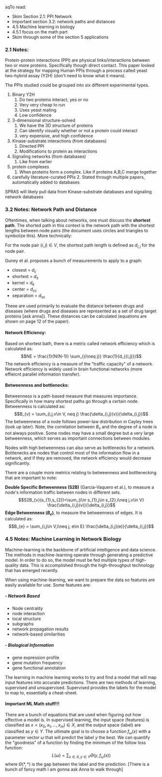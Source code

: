 sqTo read:
- Skim Section 2.1: PPI Network
- Important section 3.2: network paths and distances
- 4.5 Machine learning in biology
- 4.5.1 focus on the math part
- Skim through some of the section 5 applications

### 2.1 Notes:
Protein-protein interactions (PPI) are physical links/interactions between two or more proteins. Specifically though direct contact. This paper looked at the strategy for mapping Human PPIs through a process called yeast two-hybrid assay (Y2H) (don't need to know what it means).

The PPIs studied could be grouped into six different experimental types.
1. Binary Y2H
	1. Do two proteins interact, yes or no
	2. Very very cheap to run
	3. Uses yeast mating
	4. Low confidence
2. 3-dimensional structure-solved
	1. We have the 3D structure of proteins
	2. Can identify visually whether or not a protein could interact
	3. very expensive, and high confidence
3. Kinase-substrate interactions (from databases)
	1. Directed PPI
	2. Modifications to protein as interactions
4. Signaling networks (from databases)
	1. Like from earlier
5. protein complexes
	1. When proteins form a complex. Like if proteins A,B,C merge together
6. carefully literature-curated PPIs
	2. Stated through multiple papers, automatically added to databases

SPRAS will likely pull data from Kinase-substrate databases and signaling network databases

### 3.2 Notes: Network Path and Distance
Oftentimes, when talking about networks, one must discuss the **shortest path**. The shorted path in this context is the network path with the shortest lengths between node pairs (the document uses circles and triangles to symbolize this). More technically:

For the node pair $(i,j)\in V$, the shortest path length is defined as $d_{i,j}$ for the node pair.

Guney et al. proposes a bunch of measurements to apply to a graph:
* closest = $d_{c}$
* shortest = $d_s$
* kernel = $d_k$
* center = $d_{cc}$
* separation = $d_{ss}$

These are used primarily to evaluate the distance between drugs and diseases (where drugs and diseases are represented as a set of drug target proteins \[ask anna]). These distances can be calculated (equations are shown on page 12 of the paper).

#### Network Efficiency:
Based on shortest bath, there is a metric called network efficiency which is calculated as: $$NE = \frac{1}{N(N-1)} \sum_{{i\neq j}} \frac{1}{d_{{i,j}}}$$
The network efficiency is a measure of the "traffic capacity" of a network. Network efficiency is widely used in brain functional networks (more effieicnt parallel information transfer).

#### Betweenness and bottlenecks:
Betweenness is a path-based measure that measures importance. Specifically in how many shortest paths go through a certain node. Betweenness is calculated as: $$B_{v} = \sum_{i,j,v\in V, neq j} \frac{\delta_{i,j}(v)}{\delta_{i,j}}$$
The betweenness of a node follows power-law distribution in Cayley trees (look up later). Note, the correlation between $B_v$ and the degree of a node is not always positive. Some nodes may have a small degree but a very large betweenness, which serves as important connections between modules.

Nodes with high betweenness can also serve as bottlenecks for a network. Bottlenecks are nodes that control most of the information flow in a network, and if they are removed, the network efficiency would decrease significantly.

There are a couple more metrics relating to betweenness and bottlenecking that are important to note:

**Double Specific Betweenness (S2B)** (Garcia-Vaquero et al.), to measure a node's information traffic between nodes in different sets. $$S2B_{v}(s_{1},s_{2})=\sum_{i\in s_{1},j\in s_{2},i\neq j,v\in V} \frac{\delta_{i,j}(v)}{\delta_{i,j}}$$
**Edge Betweenness ($B_e$)**, to measure the betweenness of edges. It is calculated as: $$B_{e} = \sum_{i,j\in V,i\neq j, e\in E} \frac{\delta_{i,j}(e)}{\delta_{i,j}}$$
### 4.5 Notes: Machine Learning in Network Biology
Machine-learning is the backbone of artificial intelligence and data science. The methods in machine-learning operate through generating a predictive model. In order to do so, the model must be fed multiple types of high-quality data. This is accomplished through the high-throughput technology that has emerged recently.

When using machine-learning, we want to prepare the data so features are easily available for use. Some features are:
##### - Network Based
- Node centrality
- node interaction
- local structure
- subgraphs
- network propagation results
- network-based similarities
##### - Biological Information
- gene expression profile
- gene mutation frequency
- gene functional annotation

The learning in machine learning works to try and find a model that will map input features into accurate predictions. There are two methods of learning, supervised and unsupervised. Supervised provides the labels for the model to map to, essentially a cheat-sheet.

#### Important ML Math stuff!!!
There are a bunch of equations that are used when figuring out how effective a model is. In supervised learning, the input space (features) is classified as $x = (x_{0},x_{1},\dots,x_{m})\in X$, and the output space (label) are classified as $y\in Y$. The ultimate goal is to choose a function $f_{\omega}(x)$ with a parameter vector $\omega$ that will predict the label $y$ the best. We can quantify the "goodness"  of a function by finding the minimum of the follow loss function:$$L(\omega)=\sum_{x\in X,y\in Y}\Theta(y,f_{\omega}(x))$$ where $\Theta(*,*)$ is the gap between the label and the prediction. \[There is a bunch of fancy math I am gonna ask Anna to walk through]


